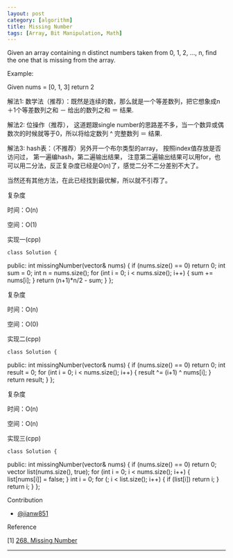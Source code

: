 ```yaml
---
layout: post
category: [algorithm]
title: Missing Number 
tags: [Array, Bit Manipulation, Math]
---
```


Given an array containing n distinct numbers taken from 0, 1, 2, ..., n, find the one that is missing from the array.

Example:

Given nums = [0, 1, 3] return 2

<!--more-->

	
解法1: 数学法（推荐）：既然是连续的数，那么就是一个等差数列，把它想象成n＋1个等差数列之和 － 给出的数列之和 ＝ 结果.
  
解法2: 位操作（推荐）， 这道题跟single number的思路差不多，当一个数异或偶数次的时候就等于0，所以将给定数列 ^ 完整数列 ＝ 结果.

解法3: hash表：（不推荐）另外开一个布尔类型的array， 按照index值存放是否访问过， 第一遍编hash，第二遍输出结果， 注意第二遍输出结果可以用for，也可以用二分法，反正复杂度已经是O(n)了，感觉二分不二分差别不大了。
  
当然还有其他方法，在此已经找到最优解，所以就不引荐了。


复杂度

时间：O(n)

空间：O(1)

实现一(cpp) 



	class Solution {
public:
   int missingNumber(vector<int>& nums) {
      if (nums.size() == 0) return 0;
      int sum = 0;
      int n = nums.size();
      for (int i = 0; i < nums.size(); i++) {
        sum += nums[i];
      }
      return (n+1)*n/2 - sum;
    }
	};


复杂度

时间：O(n)

空间：O(0)

实现二(cpp)


	class Solution {
public:
    int missingNumber(vector<int>& nums) {
      if (nums.size() == 0) return 0;
      int result = 0;
      for (int i = 0; i < nums.size(); i++) {
         result ^= (i+1) ^ nums[i];
      }
      return result;
    }
	};


复杂度

时间：O(n)

空间：O(n)

实现三(cpp)


	class Solution {
public:
   int missingNumber(vector<int>& nums) {
      if (nums.size() == 0) return 0;
      vector<bool> list(nums.size(), true);
      for (int i = 0; i < nums.size(); i++) {
        list[nums[i]] = false;
      }
      int i = 0;
      for (; i < list.size(); i++) {
        if (list[i]) return i;
      }
      return i;
    }
	};



 Contribution

+ [@jianw851](http://jianwang.info/)

 Reference

[1] [268. Missing Number](https://leetcode.com/problems/missing-number/)	


---
